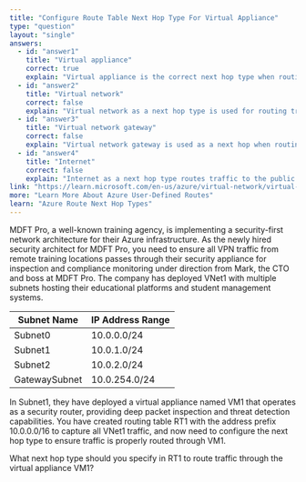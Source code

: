 ```yaml
---
title: "Configure Route Table Next Hop Type For Virtual Appliance"
type: "question"
layout: "single"
answers:
  - id: "answer1"
    title: "Virtual appliance"
    correct: true
    explain: "Virtual appliance is the correct next hop type when routing traffic through a VM that acts as a network appliance, such as a firewall or router. This directs traffic to the specific IP address of VM1."
  - id: "answer2"
    title: "Virtual network"
    correct: false
    explain: "Virtual network as a next hop type is used for routing traffic to stay within the current virtual network using Azure's default routing. This would not direct traffic specifically through VM1."
  - id: "answer3"
    title: "Virtual network gateway"
    correct: false
    explain: "Virtual network gateway is used as a next hop when routing traffic to another network through a VPN or ExpressRoute gateway. Since VM1 is within the same VNet, this is not the appropriate choice."
  - id: "answer4"
    title: "Internet"
    correct: false
    explain: "Internet as a next hop type routes traffic to the public internet through Azure's default internet gateway. This would not route traffic through the internal virtual appliance VM1."
link: "https://learn.microsoft.com/en-us/azure/virtual-network/virtual-networks-udr-overview"
more: "Learn More About Azure User-Defined Routes"
learn: "Azure Route Next Hop Types"
---
```


MDFT Pro, a well-known training agency, is implementing a security-first network architecture for their Azure infrastructure. As the newly hired security architect for MDFT Pro, you need to ensure all VPN traffic from remote training locations passes through their security appliance for inspection and compliance monitoring under direction from Mark, the CTO and boss at MDFT Pro. The company has deployed VNet1 with multiple subnets hosting their educational platforms and student management systems.

| Subnet Name | IP Address Range |
|-------------|------------------|
| Subnet0 | 10.0.0.0/24 |
| Subnet1 | 10.0.1.0/24 |
| Subnet2 | 10.0.2.0/24 |
| GatewaySubnet | 10.0.254.0/24 |

In Subnet1, they have deployed a virtual appliance named VM1 that operates as a security router, providing deep packet inspection and threat detection capabilities. You have created routing table RT1 with the address prefix 10.0.0.0/16 to capture all VNet1 traffic, and now need to configure the next hop type to ensure traffic is properly routed through VM1.

What next hop type should you specify in RT1 to route traffic through the virtual appliance VM1?
